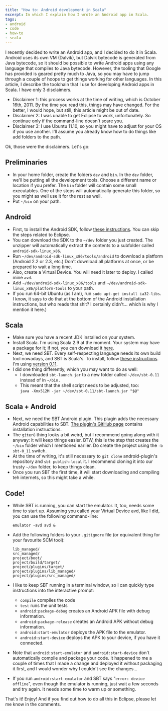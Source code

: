 ```yaml
---
title: "How to: Android development in Scala"
excerpt: In which I explain how I wrote an Android app in Scala.
tags:
- android
- code
- how-to
- scala
---
```

I recently decided to write an Android app, and I decided to do it in Scala.
Android uses its own VM (Dalvik), but Dalvik bytecode is generated from Java
bytecode, so it should be possible to write Android apps using any language
that compiles to Java bytecode. However, the tooling that Google has provided
is geared pretty much to Java, so you may have to jump through a couple of
hoops to get things working for other languages. In this article, I describe
the toolchain that I use for developing Android apps in Scala. I have only 3
disclaimers.

* Disclaimer 1: this process works at the time of writing, which is  October
  16th, 2011. By the time you read this, things may have changed.  For the
  better, I would hope, but still, this article might be out of  date.
* Disclaimer 2: I was unable to get Eclipse to work, unfortunately. So continue
  only if the command-line doesn't scare you.
* Disclaimer 3: I use Ubuntu 11.10, so you might have to adjust for your OS if
  you use another. I'll assume you already know how to do things like add
  folders to the path.

Ok, those were the disclaimers. Let's go:

Preliminaries
-------------

* In your home folder, create the folders `dev` and `bin`. In the `dev` folder,
  we'll be putting all the development tools. Choose a different name or
  location if you prefer. The `bin` folder will contain some small executables.
  One of the steps will automatically generate this folder, so you might as
  well use it for the rest as well.
* Put `~/bin` on your path.

Android
-------

* First, to install the Android SDK, follow
  [these instructions](http://developer.android.com/sdk/installing.html).
  You can skip the steps related to Eclipse.
* You can download the SDK to the `~/dev` folder you just created. The unzipper
  will automatically extract the contents to a subfolder called
  `android-sdk-linux_x86`.
* Run `~/dev/android-sdk-linux_x86/tools/android` to download a platform
  (Android 2.2 or 2.3, etc.) Don't download all platforms at once, or be
  prepared to wait a long time.
* Also, create a Virtual Device. You will need it later to deploy. I called
  mine `avd`.
* Add `~/dev/android-sdk-linux_x86/tools` and
  `~/dev/android-sdk-linux_x86/platform-tools` to your path.
* If you run 64-bit Ubuntu (as I am), run `sudo apt-get install ia32-libs`. I
  know, it says to do that at the bottom of the Android installation
  instructions, but who reads that shit? I certainly didn't... which is why I
  mention it here.)

Scala
-----

* Make sure you have a recent JDK installed on your system.
* Install Scala. I'm using Scala 2.9 at the moment. Your system may have a
  package for it; if not, you can download it
  [here](http://www.scala-lang.org/downloads).
* Next, we need SBT. Every self-respecting language needs its own build tool
  nowadays, and SBT is Scala's. To install, follow
  [these instructions](https://github.com/harrah/xsbt/wiki/Setup).
  I'm using [version 0.11](http://typesafe.artifactoryonline.com/typesafe/ivy-releases/org.scala-tools.sbt/sbt-launch/0.11.0/sbt-launch.jar).
* I did one thing differently, which you may want to do as well:
    * I downloaded `sbt-launch.jar` to a new folder called `~/dev/sbt-0.11`
      instead of in `~/bin.`
    * This meant that the shell script needs to be adjusted, too:<br />`java
      -Xmx512M -jar ~/dev/sbt-0.11/sbt-launch.jar "$@"`

Scala + Android
---------------

* Next, we need the SBT Android plugin. This plugin adds the necessary Android
  capabilities to SBT.
  [The plugin's GitHub page](https://github.com/jberkel/android-plugin)
  contains installation instructions.
* The `giter8` thing looks a bit weird, but I recommend going along with it
  anyway: it will keep things easier. BTW, this is the step that creates the
  `~/bin` folder which I mentioned earlier. Do create the project using the `-b
  sbt-0_11` switch.
* At the time of writing, it's still necessary to `git clone` android-plugin's
  repository and `sbt publish-local` it. I recommend cloning it into our trusty
  `~/dev` folder, to keep things clean.
* Once you run SBT the first time, it will start downloading and compiling teh
  internets, so this might take a while.

Code!
-----

* While SBT is running, you can start the emulator. It, too, needs some time to
  start up. Assuming you called your Virtual Device avd, like I did, you can
  use the following command-line:

    `emulator -avd avd &`

* Add the following folders to your `.gitignore` file (or equivalent thing for
  your favourite SCM tool):

      lib_managed/
      src_managed/
      project/boot/
      project/build/target/
      project/plugins/target/
      project/plugins/lib_managed/
      project/plugins/src_managed/

* I like to keep SBT running in a terminal window, so I can quickly type
  instructions into the interactive prompt:
    * `compile` compiles the code
    * `test` runs the unit tests
    * `android:package-debug` creates an Android APK file with debug
      information.
    * `android:package-release` creates an Android APK without debug
      information.
    * `android:start-emulator` deploys the APK file to the emulator.
    * `android:start-device` deploys the APK to your device, if you have it
      connected.

* Note that `android:start-emulator` and `android:start-device` don't
  automatically compile and package your code. It happened to me a couple of
  times that I made a change and deployed it without packaging it first, and I
  would wonder why I couldn't see the changes...
* If you run `android:start-emulator` and SBT says "`error: device offline`",
  even though the emulator is running, just wait a few seconds and try again.
  It needs some time to warm up or something.

That's it! Enjoy! And if you find out how to do all this in Eclipse, please let
me know in the comments.
